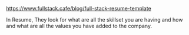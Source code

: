 https://www.fullstack.cafe/blog/full-stack-resume-template

In Resume, They look for what are all the skillset you are having and how and what are all the values you have added to the company.
